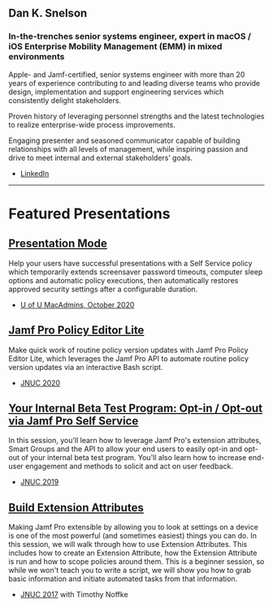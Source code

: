 ## Dan K. Snelson
### In-the-trenches senior systems engineer, expert in macOS / iOS Enterprise Mobility Management (EMM) in mixed environments

Apple- and Jamf-certified, senior systems engineer with more than 20 years of experience contributing to and leading diverse teams who provide design, implementation and support engineering services which consistently delight stakeholders.

Proven history of leveraging personnel strengths and the latest technologies to realize enterprise-wide process improvements.

Engaging presenter and seasoned communicator capable of building relationships with all levels of management, while inspiring passion and drive to meet internal and external stakeholders’ goals.

- [LinkedIn](https://www.linkedin.com/in/danksnelson/)

---

# Featured Presentations

## [Presentation Mode](https://github.com/dan-snelson/Presentation-Mode#presentations)

Help your users have successful presentations with a Self Service policy which temporarily extends screensaver password timeouts, computer sleep options and automatic policy executions, then automatically restores approved security settings after a configurable duration.

- [U of U MacAdmins, October 2020](https://stream.lib.utah.edu/index.php?c=details&id=13383)



## [Jamf Pro Policy Editor Lite](https://github.com/dan-snelson/Jamf-Pro-Policy-Editor-Lite)

Make quick work of routine policy version updates with Jamf Pro Policy Editor Lite, which leverages the Jamf Pro API to automate routine policy version updates via an interactive Bash script.

- [JNUC 2020](https://youtu.be/YB9hYTMapG0)



## [Your Internal Beta Test Program: Opt-in / Opt-out via Jamf Pro Self Service](https://github.com/dan-snelson/Internal-Beta-Test-Program)

In this session, you'll learn how to leverage Jamf Pro's extension attributes, Smart Groups and the API to allow your end users to easily opt-in and opt-out of your internal beta test program. You'll also learn how to increase end-user engagement and methods to solicit and act on user feedback.

- [JNUC 2019](https://youtu.be/AhYPVvO7LwM)



## [Build Extension Attributes](https://www.jamf.com/jamf-nation/discussions/25815/jnuc-2017-how-to-build-extension-attributes)

Making Jamf Pro extensible by allowing you to look at settings on a device is one of the most powerful (and sometimes easiest) things you can do. In this session, we will walk through how to use Extension Attributes. This includes how to create an Extension Attribute, how the Extension Attribute is run and how to scope policies around them. This is a beginner session, so while we won't teach you to write a script, we will show you how to grab basic information and initiate automated tasks from that information.

- [JNUC 2017](https://youtu.be/U6j2CK4NU-4) with Timothy Noffke
